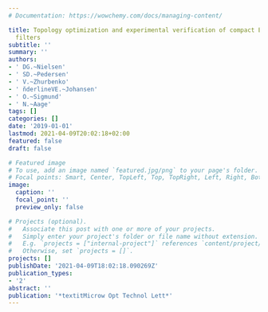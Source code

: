 ```yaml
---
# Documentation: https://wowchemy.com/docs/managing-content/

title: Topology optimization and experimental verification of compact E-plane waveguide
  filters
subtitle: ''
summary: ''
authors:
- ' DG.~Nielsen'
- ' SD.~Pedersen'
- ' V.~Zhurbenko'
- ' n̆derlineVE.~Johansen'
- ' O.~Sigmund'
- ' N.~Aage'
tags: []
categories: []
date: '2019-01-01'
lastmod: 2021-04-09T20:02:18+02:00
featured: false
draft: false

# Featured image
# To use, add an image named `featured.jpg/png` to your page's folder.
# Focal points: Smart, Center, TopLeft, Top, TopRight, Left, Right, BottomLeft, Bottom, BottomRight.
image:
  caption: ''
  focal_point: ''
  preview_only: false

# Projects (optional).
#   Associate this post with one or more of your projects.
#   Simply enter your project's folder or file name without extension.
#   E.g. `projects = ["internal-project"]` references `content/project/deep-learning/index.md`.
#   Otherwise, set `projects = []`.
projects: []
publishDate: '2021-04-09T18:02:18.090269Z'
publication_types:
- '2'
abstract: ''
publication: '*textitMicrow Opt Technol Lett*'
---
```

